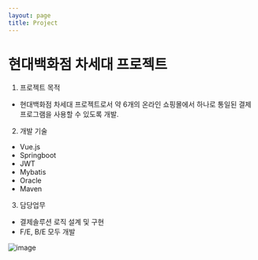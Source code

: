 ```yaml
---
layout: page
title: Project
---
```


# [](#header-1)현대백화점 차세대 프로젝트
1. 프로젝트 목적
- 현대백화점 차세대 프로젝트로서 약 6개의 온라인 쇼핑몰에서 하나로 통일된 결제 프로그램을 사용할 수 있도록 개발.

2. 개발 기술
- Vue.js
- Springboot
- JWT
- Mybatis
- Oracle
- Maven

3. 담당업무
- 결제솔루션 로직 설계 및 구현
- F/E, B/E 모두 개발

![image](https://github.com/dev-nuruhee/nlog/assets/54430432/a9773676-2db8-44a2-8034-000179f83963)
